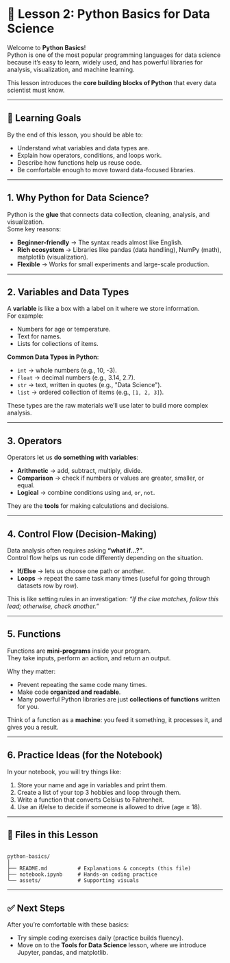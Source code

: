 
# 🐍 Lesson 2: Python Basics for Data Science

Welcome to **Python Basics**!  
Python is one of the most popular programming languages for data science because it’s easy to learn, widely used, and has powerful libraries for analysis, visualization, and machine learning.

This lesson introduces the **core building blocks of Python** that every data scientist must know.

---

## 🎯 Learning Goals
By the end of this lesson, you should be able to:
- Understand what variables and data types are.
- Explain how operators, conditions, and loops work.
- Describe how functions help us reuse code.
- Be comfortable enough to move toward data-focused libraries.

---

## 1. Why Python for Data Science?
Python is the **glue** that connects data collection, cleaning, analysis, and visualization.  
Some key reasons:
- **Beginner-friendly** → The syntax reads almost like English.
- **Rich ecosystem** → Libraries like pandas (data handling), NumPy (math), matplotlib (visualization).
- **Flexible** → Works for small experiments and large-scale production.

---

## 2. Variables and Data Types
A **variable** is like a box with a label on it where we store information.  
For example:  
- Numbers for age or temperature.  
- Text for names.  
- Lists for collections of items.  

**Common Data Types in Python**:
- `int` → whole numbers (e.g., 10, -3).  
- `float` → decimal numbers (e.g., 3.14, 2.7).  
- `str` → text, written in quotes (e.g., "Data Science").  
- `list` → ordered collection of items (e.g., `[1, 2, 3]`).  

These types are the raw materials we’ll use later to build more complex analysis.

---

## 3. Operators
Operators let us **do something with variables**:
- **Arithmetic** → add, subtract, multiply, divide.  
- **Comparison** → check if numbers or values are greater, smaller, or equal.  
- **Logical** → combine conditions using `and`, `or`, `not`.  

They are the **tools** for making calculations and decisions.

---

## 4. Control Flow (Decision-Making)
Data analysis often requires asking **“what if…?”**.  
Control flow helps us run code differently depending on the situation.

- **If/Else** → lets us choose one path or another.  
- **Loops** → repeat the same task many times (useful for going through datasets row by row).  

This is like setting rules in an investigation: *“If the clue matches, follow this lead; otherwise, check another.”*

---

## 5. Functions
Functions are **mini-programs** inside your program.  
They take inputs, perform an action, and return an output.  

Why they matter:
- Prevent repeating the same code many times.  
- Make code **organized and readable**.  
- Many powerful Python libraries are just **collections of functions** written for you.  

Think of a function as a **machine**: you feed it something, it processes it, and gives you a result.

---

## 6. Practice Ideas (for the Notebook)
In your notebook, you will try things like:
1. Store your name and age in variables and print them.  
2. Create a list of your top 3 hobbies and loop through them.  
3. Write a function that converts Celsius to Fahrenheit.  
4. Use an if/else to decide if someone is allowed to drive (age ≥ 18).  

---

## 📂 Files in this Lesson

```

python-basics/
│
├── README.md          # Explanations & concepts (this file)
├── notebook.ipynb     # Hands-on coding practice
└── assets/            # Supporting visuals

```

---

## ✅ Next Steps
After you’re comfortable with these basics:
- Try simple coding exercises daily (practice builds fluency).  
- Move on to the **Tools for Data Science** lesson, where we introduce Jupyter, pandas, and matplotlib.  
```



